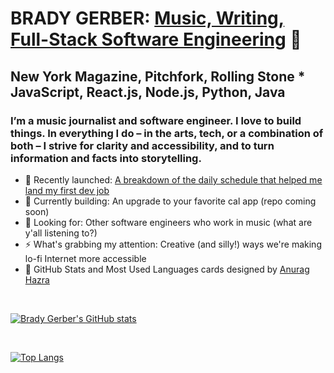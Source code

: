 
# BRADY GERBER: [Music, Writing, Full-Stack Software Engineering](https://bradygerber.com/) 👋

## New York Magazine, Pitchfork, Rolling Stone * JavaScript, React.js, Node.js, Python, Java

### I’m a music journalist and software engineer. I love to build things. In everything I do – in the arts, tech, or a combination of both – I strive for clarity and accessibility, and to turn information and facts into storytelling.

- 🔭 Recently launched: [A breakdown of the daily schedule that helped me land my first dev job](https://github.com/bg-write/how-i-got-my-first-dev-job)
- 🌱 Currently building: An upgrade to your favorite cal app (repo coming soon)
- 👯 Looking for: Other software engineers who work in music (what are y'all listening to?)
- ⚡ What's grabbing my attention: Creative (and silly!) ways we're making lo-fi Internet more accessible
- 💬 GitHub Stats and Most Used Languages cards designed by [Anurag Hazra](https://github.com/anuraghazra/github-readme-stats)

<br/>

[![Brady Gerber's GitHub stats](https://github-readme-stats.vercel.app/api?username=bg-write&show_icons=true&theme=dark)](https://github.com/anuraghazra/github-readme-stats)

<br/>

[![Top Langs](https://github-readme-stats.vercel.app/api/top-langs/?username=bg-write&layout=compact&theme=dark)](https://github.com/anuraghazra/github-readme-stats)
